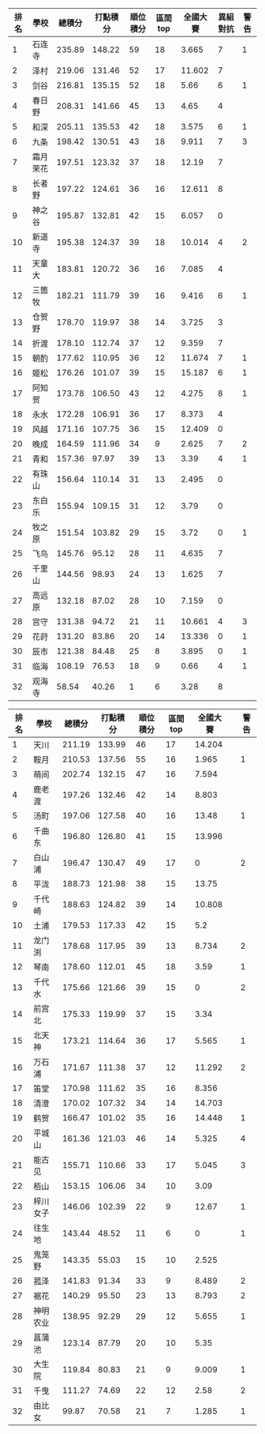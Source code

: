 | 排名 | 學校     | 總積分 | 打點積分 | 順位積分 | 區間top | 全國大賽 | 異組對抗 | 警告 |
| ---- | -------- | ------ | -------- | -------- | ------- | -------- | -------- | ---- |
| 1    | 石连寺   | 235.89 | 148.22   | 59       | 18      | 3.665    | 7        | 1    |
| 2    | 泽村     | 219.06 | 131.46   | 52       | 17      | 11.602   | 7        |
| 3    | 剑谷     | 216.81 | 135.15   | 52       | 18      | 5.66     | 6        | 1    |
| 4    | 春日野   | 208.31 | 141.66   | 45       | 13      | 4.65     | 4        |
| 5    | 和深     | 205.11 | 135.53   | 42       | 18      | 3.575    | 6        | 1    |
| 6    | 九条     | 198.42 | 130.51   | 43       | 18      | 9.911    | 7        | 3    |
| 7    | 霜月荣花 | 197.51 | 123.32   | 37       | 18      | 12.19    | 7        |
| 8    | 长者野   | 197.22 | 124.61   | 36       | 16      | 12.611   | 8        |
| 9    | 神之谷   | 195.87 | 132.81   | 42       | 15      | 6.057    | 0        |
| 10   | 新道寺   | 195.38 | 124.37   | 39       | 18      | 10.014   | 4        | 2    |
| 11   | 天童大   | 183.81 | 120.72   | 36       | 16      | 7.085    | 4        |
| 12   | 三箇牧   | 182.21 | 111.79   | 39       | 16      | 9.416    | 6        | 1    |
| 13   | 仓贺野   | 178.70 | 119.97   | 38       | 14      | 3.725    | 3        |
| 14   | 折渡     | 178.10 | 112.74   | 37       | 12      | 9.359    | 7        |
| 15   | 朝酌     | 177.62 | 110.95   | 36       | 12      | 11.674   | 7        | 1    |
| 16   | 姬松     | 176.26 | 101.07   | 39       | 15      | 15.187   | 6        | 1    |
| 17   | 阿知贺   | 173.78 | 106.50   | 43       | 12      | 4.275    | 8        | 1    |
| 18   | 永水     | 172.28 | 106.91   | 36       | 17      | 8.373    | 4        |
| 19   | 风越     | 171.16 | 107.75   | 36       | 15      | 12.409   | 0        |
| 20   | 晚成     | 164.59 | 111.96   | 34       | 9       | 2.625    | 7        | 2    |
| 21   | 青和     | 157.36 | 97.97    | 39       | 13      | 3.39     | 4        | 1    |
| 22   | 有珠山   | 156.64 | 110.14   | 31       | 13      | 2.495    | 0        |
| 23   | 东白乐   | 155.94 | 109.15   | 31       | 12      | 3.79     | 0        |
| 24   | 牧之原   | 151.54 | 103.82   | 29       | 15      | 3.72     | 0        | 1    |
| 25   | 飞鸟     | 145.76 | 95.12    | 28       | 11      | 4.635    | 7        |
| 26   | 千里山   | 144.56 | 98.93    | 24       | 13      | 1.625    | 7        |
| 27   | 高远原   | 132.18 | 87.02    | 28       | 10      | 7.159    | 0        |
| 28   | 宫守     | 131.38 | 94.72    | 21       | 11      | 10.661   | 4        | 3    |
| 29   | 花莳     | 131.20 | 83.86    | 20       | 14      | 13.336   | 0        | 1    |
| 30   | 辰市     | 121.38 | 84.48    | 25       | 8       | 3.895    | 0        | 1    |
| 31   | 临海     | 108.19 | 76.53    | 18       | 9       | 0.66     | 4        | 1    |
| 32   | 观海寺   | 58.54  | 40.26    | 1        | 6       | 3.28     | 8        |

| 排名 | 學校     | 總積分 | 打點積分 | 順位積分 | 區間top | 全國大賽 |     | 警告 |
| ---- | -------- | ------ | -------- | -------- | ------- | -------- | --- | ---- |
| 1    | 天川     | 211.19 | 133.99   | 46       | 17      | 14.204   |     |
| 2    | 鞍月     | 210.53 | 137.56   | 55       | 16      | 1.965    |     | 1    |
| 3    | 萌间     | 202.74 | 132.15   | 47       | 16      | 7.594    |     |
| 4    | 鹿老渡   | 197.26 | 132.46   | 42       | 14      | 8.803    |     |
| 5    | 汤町     | 197.06 | 127.58   | 40       | 16      | 13.48    |     | 1    |
| 6    | 千曲东   | 196.80 | 126.80   | 41       | 15      | 13.996   |     |
| 7    | 白山浦   | 196.47 | 130.47   | 49       | 17      | 0        |     | 2    |
| 8    | 平泷     | 188.73 | 121.98   | 38       | 15      | 13.75    |     |
| 9    | 千代崎   | 188.63 | 124.82   | 39       | 14      | 10.808   |     |
| 10   | 土浦     | 179.53 | 117.33   | 42       | 15      | 5.2      |     |
| 11   | 龙门渕   | 178.68 | 117.95   | 39       | 13      | 8.734    |     | 2    |
| 12   | 琴南     | 178.60 | 112.01   | 45       | 18      | 3.59     |     | 1    |
| 13   | 千代水   | 175.66 | 121.66   | 39       | 15      | 0        |     | 2    |
| 14   | 前宫北   | 175.33 | 119.99   | 37       | 15      | 3.34     |     |
| 15   | 北天神   | 173.21 | 114.64   | 36       | 17      | 5.565    |     | 1    |
| 16   | 万石浦   | 171.67 | 111.38   | 37       | 12      | 11.292   |     | 2    |
| 17   | 笛堂     | 170.98 | 111.62   | 35       | 16      | 8.356    |     |
| 18   | 清澄     | 170.02 | 107.32   | 34       | 14      | 14.703   |     |
| 19   | 鹤贺     | 166.47 | 101.02   | 35       | 16      | 14.448   |     | 1    |
| 20   | 平城山   | 161.36 | 121.03   | 46       | 14      | 5.325    |     | 4    |
| 21   | 能古见   | 155.71 | 110.66   | 33       | 17      | 5.045    |     | 3    |
| 22   | 栢山     | 153.15 | 106.06   | 34       | 10      | 3.09     |     |
| 23   | 梓川女子 | 146.06 | 102.39   | 22       | 9       | 12.67    |     | 1    |
| 24   | 往生地   | 143.44 | 48.52    | 11       | 6       | 0        |     | 1    |
| 25   | 鬼笼野   | 143.35 | 55.03    | 15       | 10      | 2.525    |     |
| 26   | 菰泽     | 141.83 | 91.34    | 33       | 9       | 8.489    |     | 2    |
| 27   | 裾花     | 140.29 | 95.50    | 23       | 13      | 8.793    |     | 2    |
| 28   | 神明农业 | 138.95 | 92.29    | 29       | 12      | 5.655    |     | 1    |
| 29   | 菖蒲池   | 123.14 | 87.79    | 20       | 10      | 5.35     |     |
| 30   | 大生院   | 119.84 | 80.83    | 21       | 9       | 9.009    |     | 1    |
| 31   | 千曳     | 111.27 | 74.69    | 22       | 12      | 2.58     |     | 2    |
| 32   | 由比女   | 99.87  | 70.58    | 21       | 7       | 1.285    |     | 1    |
